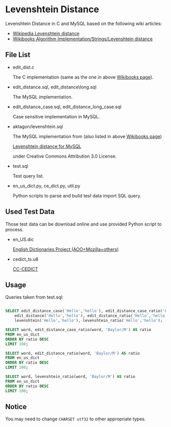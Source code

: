 # Levenshtein Distance

Levenshtein Distance in C and MySQL based on the following wiki articles:

 * [Wikipedia Levenshtein distance](https://en.wikipedia.org/wiki/Levenshtein_distance)
 * [Wikibooks Algorithm Implementation/Strings/Levenshtein distance](https://en.wikibooks.org/wiki/Algorithm_Implementation/Strings/Levenshtein_distance)

## File List

* edit\_dist.c

	The C implementation (same as the one in above [Wikibooks page](https://en.wikibooks.org/wiki/Algorithm_Implementation/Strings/Levenshtein_distance#C)).

* edit\_distance.sql, edit\_distance\long.sql

	The MySQL implementation.

* edit\_distance\_case.sql, edit\_distance\_long\_case.sql

	Case sensitive implementation in MySQL.

* aktagon/levenshtein.sql

	The MySQL implementation from (also listed in above [Wikibooks page](https://en.wikibooks.org/wiki/Algorithm_Implementation/Strings/Levenshtein_distance#MySQL))

	[Levenshtein distance for MySQL](https://snippets.aktagon.com/snippets/610-levenshtein-distance-for-mysql)

	under Creative Commons Attribution 3.0 License.

* test.sql

	Test query list.

* en\_us\_dict.py, ce\_dict.py, util.py

	Python scripts to parse and build test data import SQL query.

## Used Test Data

Those test data can be download online and use provided Python script to process.

* en\_US.dic

	[English Dictionaries Project (AOO+Mozilla+others)](https://github.com/marcoagpinto/aoo-mozilla-en-dict/)

* cedict\_ts.u8

	[CC-CEDICT](http://www.mdbg.net/chindict/chindict.php?page=cedict)

## Usage

Queries taken from test.sql:

```SQL

SELECT edit_distance_case('Hello','hello'), edit_distance_case_ratio('Hello','hello'),
	edit_distance('Hello','hello'), edit_distance_ratio('Hello','hello'),
	levenshtein('Hello','hello'), levenshtein_ratio('Hello','hello');

SELECT word, edit_distance_case_ratio(word, 'Baylor/M') AS ratio
FROM en_us_dict
ORDER BY ratio DESC
LIMIT 100;

SELECT word, edit_distance_ratio(word, 'Baylor/M') AS ratio
FROM en_us_dict
ORDER BY ratio DESC
LIMIT 100;

SELECT word, levenshtein_ratio(word, 'Baylor/M') AS ratio
FROM en_us_dict
ORDER BY ratio DESC
LIMIT 100;

```

## Notice

You may need to change `CHARSET utf32` to other appropriate types.

